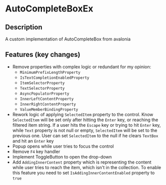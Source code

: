 # AutoCompleteBoxEx

## Description

A custom implementation of AutoCompleteBox from avalonia

## Features (key changes)

- Remove properties with complex logic or redundant for my opinion:
    - `MinimumPrefixLengthProperty`
    - `IsTextCompletionEnabledProperty`
    - `ItemSelectorProperty`
    - `TextSelectorProperty`
    - `AsyncPopulatorProperty`
    - `InnerLeftContentProperty`
    - `InnerRightContentProperty`
    - `ValueMemberBindingProperty`
- Rework logic of applying `SelectedItem` property to the control. Know `SelectedItem` will be set only after hitting
  the `Enter` key, or reaching the filtered item string. If a user hits the `Escape` key or trying to hit `Enter` key,
  while `Text` property is not null or empty, `SelectedItem` will be set to the previous one. User can set
  `SelectedItem` to the null if he clears `TextBox` and hit an `Enter` key
- Popup opens while user tries to focus the control
- Remove `F4` key handler
- Implement ToggleButton to open the drop-down
- Add `AddingInnerContent` property which is representing the content while user tries to reach the item, which isn't 
in the collection. To enable this feature you need to set `IsAddingInnerContentEnabled` property to `true`